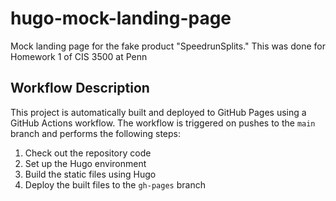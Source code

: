 # hugo-mock-landing-page
Mock landing page for the fake product "SpeedrunSplits." This was done for Homework 1 of CIS 3500 at Penn

## Workflow Description
This project is automatically built and deployed to GitHub Pages using a GitHub Actions workflow. The workflow is triggered on pushes to the `main` branch and performs the following steps:

1. Check out the repository code
2. Set up the Hugo environment
3. Build the static files using Hugo
4. Deploy the built files to the `gh-pages` branch